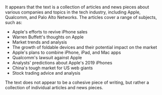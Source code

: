 It appears that the text is a collection of articles and news pieces about various companies and topics in the tech industry, including Apple, Qualcomm, and Palo Alto Networks. The articles cover a range of subjects, such as:

* Apple's efforts to revive iPhone sales
* Warren Buffett's thoughts on Apple
* Market trends and analysis
* The growth of foldable devices and their potential impact on the market
* Apple's plans to combine iPhone, iPad, and Mac apps
* Qualcomm's lawsuit against Apple
* Analysts' predictions about Apple's 2019 iPhones
* China's tough market for US web giants
* Stock trading advice and analysis

The text does not appear to be a cohesive piece of writing, but rather a collection of individual articles and news pieces.